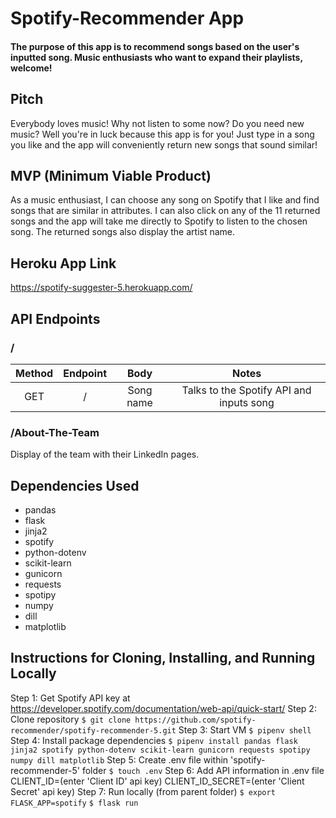 # Spotify-Recommender App

#### The purpose of this app is to recommend songs based on the user's inputted song. Music enthusiasts who want to expand their playlists, welcome!

## Pitch
Everybody loves music! Why not listen to some now? Do you need new music? Well you're in luck because this app is for you! Just type in a song you like and the app will conveniently return new songs that sound similar!

## MVP (Minimum Viable Product)
As a music enthusiast, I can choose any song on Spotify that I like and find songs that are similar in attributes. I can also click on any of the 11 returned songs and the app will take me directly to Spotify to listen to the chosen song. The returned songs also display the artist name.

## Heroku App Link
https://spotify-suggester-5.herokuapp.com/

## API Endpoints
### /
| Method        | Endpoint        | Body      | Notes                                    |
| :-----------: | :-------------: | :-----:   | :---:                                    |
| GET           |  /              | Song name | Talks to the Spotify API and inputs song |

### /About-The-Team
Display of the team with their LinkedIn pages.

## Dependencies Used
- pandas
- flask
- jinja2
- spotify
- python-dotenv
- scikit-learn
- gunicorn
- requests
- spotipy
- numpy
- dill
- matplotlib

## Instructions for Cloning, Installing, and Running Locally
Step 1: Get Spotify API key at https://developer.spotify.com/documentation/web-api/quick-start/
Step 2: Clone repository
    `$ git clone https://github.com/spotify-recommender/spotify-recommender-5.git`
Step 3: Start VM
    `$ pipenv shell`
Step 4: Install package dependencies
    `$ pipenv install pandas flask jinja2 spotify python-dotenv scikit-learn gunicorn requests spotipy numpy dill matplotlib`
Step 5: Create .env file within 'spotify-recommender-5' folder
    `$ touch .env`
Step 6: Add API information in .env file
    CLIENT_ID=(enter 'Client ID' api key)
    CLIENT_ID_SECRET=(enter 'Client Secret' api key)
Step 7: Run locally (from parent folder)
    `$ export FLASK_APP=spotify`
    `$ flask run`





